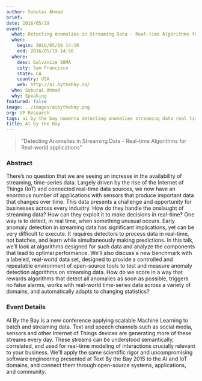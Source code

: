 ```yaml
---
author: Subutai Ahmad
brief:
date: 2016/05/19
event:
  what: Detecting Anomalies in Streaming Data - Real-time Algorithms for Real-world applications
  when:
    begin: 2016/05/19 14:10
    end: 2016/05/19 14:50
  where:
    desc: Galvanize SOMA
    city: San Francisco
    state: CA
    country: USA
    web: http://ai.bythebay.io/
  who: Subutai Ahmad
  why: Speaking
featured: false
image: ../images/aibythebay.png
org: VP Research
tags: ai by the bay numenta detecting anomalies streaming data real time algorithms real world applications machine intelligence
title: AI by the Bay
---
```


> "Detecting Anomalies in Streaming Data - Real-time Algorithms for Real-world
>  applications"

### Abstract

There’s no question that we are seeing an increase in the availability of
streaming, time-series data. Largely driven by the rise of the Internet of
Things (IoT) and connected real-time data sources, we now have an enormous
number of applications with sensors that produce important data that changes
over time. This data presents a challenge and opportunity for businesses across
every industry. How do they handle the onslaught of streaming data? How can they
exploit it to make decisions in real-time? One way is to detect, in real time,
when something unusual occurs. Early anomaly detection in streaming data has
significant implications, yet can be very difficult to execute. It requires
detectors to process data in real-time, not batches, and learn while
simultaneously making predictions. In this talk, we’ll look at algorithms
designed for such data and analyze the components that lead to optimal
performance. We’ll also discuss a new benchmark with a labeled, real-world data
set, designed to provide a controlled and repeatable environment of open-source
tools to test and measure anomaly detection algorithms on streaming data. How do
we score in a way that rewards algorithms that detect all anomalies as soon as
possible, triggers no false alarms, works with real-world time-series data
across a variety of domains, and automatically adapts to changing statistics?

### Event Details

AI By the Bay is a new conference applying scalable Machine Learning to batch
and streaming data. Text and speech channels such as social media, sensors and
other Internet of Things devices are generating more of these streams every day.
These streams can be understood semantically, correlated, and used for real-time
modeling of interactions crucially relevant to your business. We'll apply the
same scientific rigor and uncompromising software engineering presented at Text
By the Bay 2015 to the AI and IoT domains, and connect them through open-source
systems, applications, and community.
